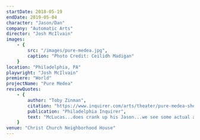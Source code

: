 ```yaml
---
startDate: 2018-05-19
endDate: 2019-05-04
character: "Jason/Dan"
company: "Automatic Arts"
director: "Josh McIlvain"
images: 
    - {
        src: "/images/pure-medea.jpg",
        caption: "Photo Credit: Ceilidh Madigan"
    }
location: "Philadelphia, PA"
playwright: "Josh McIlvain"
premiere: "World"
projectName: "Pure Medea"
reviewQuotes:
    - { 
        author: "Toby Zinman",
        citation: "https://www.inquirer.com/arts/theater/pure-medea-sheila-murnaghan-automatic-arts-20190509.html", 
        publication: "Philadelphia Inquirer",
        text: "McLucas...does crank up his Jason...we see some actual acting."
    }
venue: "Christ Church Neighborhood House"
---
```

